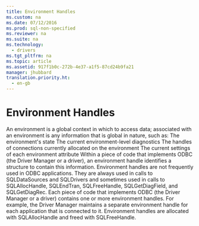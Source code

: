 ```yaml
---
title: Environment Handles
ms.custom: na
ms.date: 07/12/2016
ms.prod: sql-non-specified
ms.reviewer: na
ms.suite: na
ms.technology: 
  - drivers
ms.tgt_pltfrm: na
ms.topic: article
ms.assetid: 917f1b0c-272b-4e37-a1f5-87cd24b9fa21
manager: jhubbard
translation.priority.ht: 
  - en-gb
---
```

# Environment Handles
<?xml version="1.0" encoding="utf-8"?>
<developerConceptualDocument xmlns="http://ddue.schemas.microsoft.com/authoring/2003/5" xmlns:xlink="http://www.w3.org/1999/xlink" xmlns:xsi="http://www.w3.org/2001/XMLSchema-instance" xsi:schemaLocation="http://ddue.schemas.microsoft.com/authoring/2003/5 http://dduestorage.blob.core.windows.net/ddueschema/developer.xsd">
  <introduction>
    <para>An <legacyItalic>environment</legacyItalic> is a global context in which to access data; associated with an environment is any information that is global in nature, such as:  </para>
    <list class="bullet">
      <listItem>
        <para>The environment's state</para>
      </listItem>
      <listItem>
        <para>The current environment-level diagnostics</para>
      </listItem>
      <listItem>
        <para>The handles of connections currently allocated on the environment</para>
      </listItem>
      <listItem>
        <para>The current settings of each environment attribute</para>
      </listItem>
    </list>
    <para>Within a piece of code that implements ODBC (the Driver Manager or a driver), an environment handle identifies a structure to contain this information.</para>
    <para>Environment handles are not frequently used in ODBC applications. They are always used in calls to <legacyBold>SQLDataSources</legacyBold> and <legacyBold>SQLDrivers</legacyBold> and sometimes used in calls to <legacyBold>SQLAllocHandle</legacyBold>, <legacyBold>SQLEndTran</legacyBold>, <legacyBold>SQLFreeHandle</legacyBold>, <legacyBold>SQLGetDiagField</legacyBold>, and <legacyBold>SQLGetDiagRec</legacyBold>.</para>
    <para>Each piece of code that implements ODBC (the Driver Manager or a driver) contains one or more environment handles. For example, the Driver Manager maintains a separate environment handle for each application that is connected to it. Environment handles are allocated with <legacyBold>SQLAllocHandle</legacyBold> and freed with <legacyBold>SQLFreeHandle</legacyBold>.</para>
  </introduction>
  <relatedTopics />
</developerConceptualDocument>